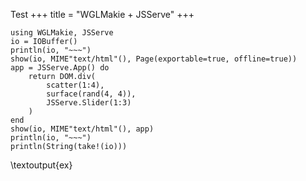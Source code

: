 Test
+++
title = "WGLMakie + JSServe"
+++

```julia:ex
using WGLMakie, JSServe
io = IOBuffer()
println(io, "~~~")
show(io, MIME"text/html"(), Page(exportable=true, offline=true))
app = JSServe.App() do
    return DOM.div(
        scatter(1:4),
        surface(rand(4, 4)),
        JSServe.Slider(1:3)
    )
end
show(io, MIME"text/html"(), app)
println(io, "~~~")
println(String(take!(io)))
```
\textoutput{ex}